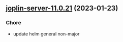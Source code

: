 

## [joplin-server-11.0.21](https://github.com/truecharts/charts/compare/joplin-server-11.0.20...joplin-server-11.0.21) (2023-01-23)

### Chore

- update helm general non-major
  
  